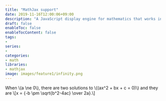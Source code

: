 ```yaml
---
title: "MathJax support"
date: 2019-11-16T12:00:06+09:00
description: "A JavaScript display engine for mathematics that works in all browsers.No more setup for readers. It just works."
draft: false
enableToc: false
enableTocContent: false
tags:
- 
series:
-
categories:
- math
libraries:
- mathjax
image: images/feature1/infinity.png
---
```


When \\(a \ne 0\\), there are two solutions to \\(\(ax^2 + bx + c = 0\)\\) and they are
\\[x = {-b \pm \sqrt{b^2-4ac} \over 2a}.\\]